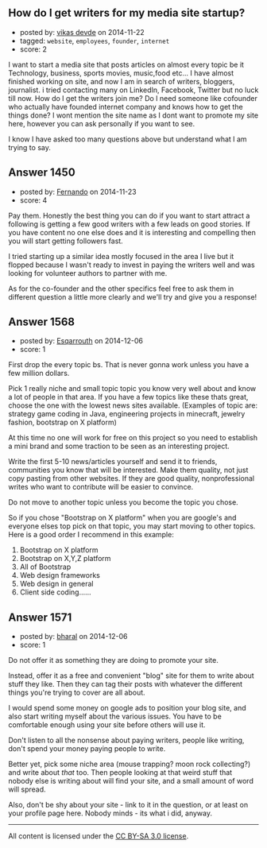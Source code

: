 ## How do I get writers for my media site startup?

- posted by: [vikas devde](https://stackexchange.com/users/1752535/vikas-devde) on 2014-11-22
- tagged: `website`, `employees`, `founder`, `internet`
- score: 2

I want to start a media site that posts articles on almost every topic be it Technology, business, sports movies, music,food etc... I have almost finished working on site, and now I am in search of writers, bloggers, journalist. i tried contacting many on LinkedIn, Facebook, Twitter but no luck till now. How do I get the writers join me? Do I need someone like cofounder who actually have founded internet company and knows how to get the things done? I wont mention the site name as I dont want to promote my site here, however you can ask personally if you want to see. 

I know I have asked too many questions above but understand what I am trying to say.


## Answer 1450

- posted by: [Fernando](https://stackexchange.com/users/5092626/fernando) on 2014-11-23
- score: 4

Pay them. Honestly the best thing you can do if you want to start attract a following is getting a few good writers with a few leads on good stories. If you have content no one else does and it is interesting and compelling then you will start getting followers fast.

I tried starting up a similar idea mostly focused in the area I live but it flopped because I wasn't ready to invest in paying the writers well and was looking for volunteer authors to partner with me.

As for the co-founder and the other specifics feel free to ask them in different question a little more clearly and we'll try and give you a response!


## Answer 1568

- posted by: [Esqarrouth](https://stackexchange.com/users/3055586/esqarrouth) on 2014-12-06
- score: 1

First drop the every topic bs. That is never gonna work unless you have a few million dollars. 

Pick 1 really niche and small topic topic you know very well about and know a lot of people in that area. If you have a few topics like these thats great, choose the one with the lowest news sites available. (Examples of topic are: strategy game coding in Java, engineering projects in minecraft, jewelry fashion, bootstrap on X platform)

At this time no one will work for free on this project so you need to establish a mini brand and some traction to be seen as an interesting project.

Write the first 5-10 news/articles yourself and send it to friends, communities you know that will be interested. Make them quality, not just copy pasting from other websites. If they are good quality, nonprofessional writes who want to contribute will be easier to convince.

Do not move to another topic unless you become the topic you chose.

So if you chose "Bootstrap on X platform" when you are google's and everyone elses top pick on that topic, you may start moving to other topics. Here is a good order I recommend in this example:

1. Bootstrap on X platform
2. Bootstrap on X,Y,Z platform
3. All of Bootstrap
4. Web design frameworks
5. Web design in general
6. Client side coding......



## Answer 1571

- posted by: [bharal](https://stackexchange.com/users/1059510/bharal) on 2014-12-06
- score: 1

Do not offer it as something they are doing to promote your site. 

Instead, offer it as a free and convenient "blog" site for them to write about stuff they like. Then they can tag their posts with whatever the different things you're trying to cover are all about.

I would spend some money on google ads to position your blog site, and also start writing myself about the various issues. You have to be comfortable enough using your site before others will use it. 

Don't listen to all the nonsense about paying writers, people like writing, don't spend your money paying people to write. 

Better yet, pick some niche area (mouse trapping? moon rock collecting?) and write about  *that* too. Then people looking at that weird stuff that nobody else is writing about will find your site, and a small amount of word will spread.

Also, don't be shy about your site - link to it in the question, or at least on your profile page here. Nobody minds - its what i did, anyway.



---

All content is licensed under the [CC BY-SA 3.0 license](https://creativecommons.org/licenses/by-sa/3.0/).
